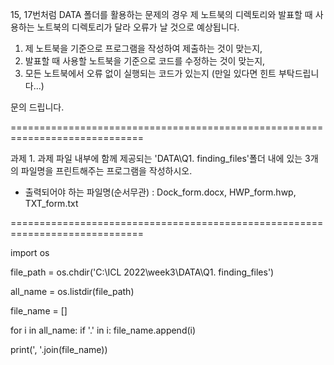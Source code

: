 15, 17번처럼 DATA 폴더를 활용하는 문제의 경우 제 노트북의 디렉토리와 발표할 때 사용하는 노트북의 디렉토리가 달라 오류가 날 것으로 예상됩니다.

1. 제 노트북을 기준으로 프로그램을 작성하여 제출하는 것이 맞는지,
2. 발표할 때 사용할 노트북을 기준으로 코드를 수정하는 것이 맞는지,
3. 모든 노트북에서 오류 없이 실행되는 코드가 있는지 (만일 있다면 힌트 부탁드립니다...)

문의 드립니다.

=============================================================================

과제 1. 과제 파일 내부에 함께 제공되는 'DATA\\Q1. finding_files'폴더 내에 있는 3개의 파일명을 프린트해주는 프로그램을 작성하시오.
- 출력되어야 하는 파일명(순서무관) : Dock_form.docx, HWP_form.hwp, TXT_form.txt

=============================================================================


import os

file_path = os.chdir('C:\ICL 2022\week3\DATA\Q1. finding_files')

all_name = os.listdir(file_path)

file_name = []

for i in all_name:
        if '.' in i:
                file_name.append(i)

print(', '.join(file_name))
